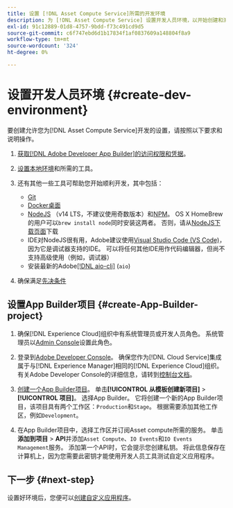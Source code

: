 ```yaml
---
title: 设置 [!DNL Asset Compute Service]所需的开发环境
description: 为 [!DNL Asset Compute Service] 设置开发人员环境，以开始创建和测试自定义代码。
exl-id: 91c12889-01d8-4757-9bdd-f73c491cd9d5
source-git-commit: c6f747ebd6d1b17834f1af0837609a148804f8a9
workflow-type: tm+mt
source-wordcount: '324'
ht-degree: 0%

---
```


# 设置开发人员环境 {#create-dev-environment}

要创建允许您为[!DNL Asset Compute Service]开发的设置，请按照以下要求和说明操作。

1. [获取[!DNL Adobe Developer App Builder]的访问权限和凭据](https://developer.adobe.com/app-builder/docs/getting_started/#acquire-access-and-credentials)。

1. [设置本地环境](https://developer.adobe.com/app-builder/docs/getting_started/#local-environment-set-up)和所需的工具。

1. 还有其他一些工具可帮助您开始顺利开发，其中包括：

   * [Git](https://git-scm.com/)
   * [Docker桌面](https://www.docker.com/get-started)
   * [NodeJS](https://nodejs.org) （v14 LTS，不建议使用奇数版本）和[NPM](https://www.npmjs.com)。 OS X HomeBrew的用户可以`brew install node`同时安装这两者。 否则，请从[NodeJS下载页面](https://nodejs.org/en/)下载
   * IDE对NodeJS很有用，Adobe建议使用[Visual Studio Code (VS Code)](https://code.visualstudio.com)，因为它是调试器支持的IDE。 可以将任何其他IDE用作代码编辑器，但尚不支持高级使用（例如，调试器）
   * 安装最新的Adobe[[!DNL aio-cli]](https://github.com/adobe/aio-cli) (`aio`)
   <!-- - install using `npm install -g @adobe/aio-cli@7.1.0` -->

1. 确保满足[先决条件](/help/using/understand-extensibility.md#prerequisites-and-provisioning)

<!--
>[!NOTE]
>
>For now, use [!DNL Adobe I/O] CLI v7.1.0 of and do not use [!DNL Adobe I/O] CLI v8.
-->

## 设置App Builder项目 {#create-App-Builder-project}

1. 确保[!DNL Experience Cloud]组织中有系统管理员或开发人员角色。 系统管理员以[Admin Console](https://adminconsole.adobe.com/overview)设置此角色。

1. 登录到[Adobe Developer Console](https://developer.adobe.com/console/user/servicesandapis)。 确保您作为[!DNL Cloud Service]集成属于与[!DNL Experience Manager]相同的[!DNL Experience Cloud]组织。 有关Adobe Developer Console的详细信息，请转到[控制台文档](https://developer.adobe.com/developer-console/docs/guides/)。

1. [创建一个App Builder项目](https://developer.adobe.com/app-builder/docs/getting_started/first_app/)。 单击&#x200B;**[!UICONTROL 从模板创建新项目]** > **[!UICONTROL 项目]**。 选择App Builder。 它将创建一个新的App Builder项目，该项目具有两个工作区：`Production`和`Stage`。 根据需要添加其他工作区，例如`Development`。

1. 在App Builder项目中，选择工作区并订阅Asset compute所需的服务。 单击&#x200B;**添加到项目** > **API**&#x200B;并添加`Asset Compute`、`IO Events`和`IO Events Management`服务。 添加第一个API时，它会提示您创建私钥。 将此信息保存在计算机上，因为您需要此密钥才能使用开发人员工具测试自定义应用程序。

## 下一步 {#next-step}

设置好环境后，您便可以[创建自定义应用程序](develop-custom-application.md)。

<!-- More ideas:
 
* Any steps in the beginning that lead to gotchas later should be called out for caution? For example,
  * don't change some defaults initially
  * know risks when deviating from standard path
  * naming conventions to follow
  * Retrieve and format credentials (YAML file details)

TBD: When aio-cli v8 bugs are resolved, update the AIO CLI install command to remove v7.x reference and instruct users to use the latest version. See CQDOC-18346.

-->
